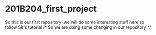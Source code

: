 # 201B204_first_project
So this is our first repository ,we will do some interesting stuff here so follow Sir's tutorial
/* So we are doing some changing in our repository */
